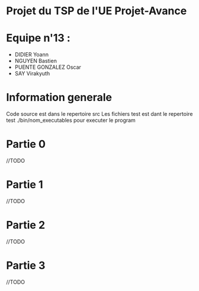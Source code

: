 # Projet du TSP de l'UE Projet-Avance 
# Equipe n'13 : 
- DIDIER Yoann
- NGUYEN Bastien
- PUENTE GONZALEZ Oscar
- SAY Virakyuth

# Information generale 
Code source est dans le repertoire src
Les fichiers test est dant le repertoire test
./bin/nom_executables pour executer le program
# Partie 0 
//TODO
# Partie 1
//TODO 
# Partie 2 
//TODO 
# Partie 3 
//TODO  